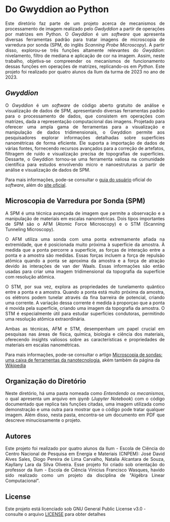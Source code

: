 # Do Gwyddion ao Python

<p align = "justify"> Este diretório faz parte de um projeto acerca de mecanismos de processamento de imagem realizado pelo <i>Gwdyddion</i> a partir de operações por matrizes em Python. O <i>Gwyddion</i> é um <i>software</i> que apresenta diversas ferramentas padrão para tratar imagens de microscopia de varredura por sonda (SPM, do inglês <i>Scanning Probe Microscopy</i>). A partir disso, explorou-se três funções altamente relevantes do <i>Gwyddion</i>: nivelamento, filtro de mediana e aplicação de cor na imagem. Assim, neste trabalho, objetiva-se compreender os mecanismos de funcionamento dessas funções em operações de matrizes, replicando-os em <i>Python</i>. Este projeto foi realizado por quatro alunos da Ilum da turma de 2023 no ano de 2023. 
  
## <i>Gwyddion</i>

<p align = "justify"> O <i>Gwyddion</i> é um <i>software</i> de código aberto gratuito de análise e visualização de dados de SPM, apresentando diversas ferramentas padrão para o processamento de dados, que consistem em operações com matrizes, dada a representação computacional das imagens. Projetado para oferecer uma ampla gama de ferramentas para a visualização e manipulação de dados tridimensionais, o Gwyddion permite aos pesquisadores explorar informações detalhadas sobre superfícies nanométricas de forma eficiente. Ele suporta a importação de dados de várias fontes, fornecendo recursos avançados para a correção de artefatos, filtragem de ruído e visualização precisa de topografias de superfícies. Dessarte, o Gwyddion tornou-se uma ferramenta valiosa na comunidade científica para estudos envolvendo micro e nanoestruturas a partir de análise e visualização de dados de SPM.

Para mais informações, pode-se consultar o [guia do usuário](http://gwyddion.net/download/user-guide/gwyddion-user-guide-en.pdf) oficial do <i>software</i>, além do [site oficial](http://gwyddion.net/).

## Microscopia de Varredura por Sonda (SPM)

<p align = "justify"> A SPM é uma técnica avançada de imagem que permite a observação e a manipulação de materiais em escalas nanométricas. Dois tipos importantes de SPM são o AFM (Atomic Force Microscopy) e o STM (Scanning Tunneling Microscopy).

<p align = "justify"> O AFM utiliza uma sonda com uma ponta extremamente afiada na extremidade, que é posicionada muito próxima à superfície da amostra. À medida que a ponta percorre a superfície, as forças de interação entre a ponta e a amostra são medidas. Essas forças incluem a força de repulsão atômica quando a ponta se aproxima da amostra e a força de atração devido às interações de van der Waals. Essas informações são então usadas para criar uma imagem tridimensional da topografia da superfície com resolução atômica.

<p align = "justify"> O STM, por sua vez, explora as propriedades de tunelamento quântico entre a ponta e a amostra. Quando a ponta está muito próxima da amostra, os elétrons podem tunelar através da fina barreira de potencial, criando uma corrente. A variação dessa corrente é medida à proporçao que a ponta é movida pela superfície, criando uma imagem da topografia da amostra. O STM é especialmente útil para estudar superfícies condutoras, permitindo uma resolução atômica extraordinária.

<p align = "justify"> Ambas as técnicas, AFM e STM, desempenham um papel crucial em pesquisas nas áreas de física, química, biologia e ciência dos materiais, oferecendo insights valiosos sobre as características e propriedades de materiais em escalas nanométricas.
  
Para mais informações, pode-se consultar o artigo [Microscopia de sondas: uma caixa de ferramentas da nanotecnologia](http://cienciaecultura.bvs.br/scielo.php?pid=S0009-67252013000300013&script=sci_arttext), akém também da página da [Wikipedia](https://en.wikipedia.org/wiki/Scanning_probe_microscopy)

## Organização do Diretório

<p align = "justify"> Neste diretório, há uma pasta nomeada como <i>Entendendo os mecanismos</i>, o qual apresenta um arquivo em <i>ipynb</i> (<i>Jupyter Notebook</i>) com o código documentado que replica tais funções citadas, uma imagem utilizada como demonstração e uma outra para mostrar que o código pode tratar qualquer imagem. Além disso, nesta pasta, encontra-se um documento em PDF que descreve minuciosamente o projeto. </p> 

## Autores

<p align = "justify"> Este projeto foi realizado por quatro alunos da Ilum - Escola de Ciência do Centro Nacional de Pesquisa em Energia e Materiais (CNPEM): José David Alves Sales, Diogo Pereira de Lima Carvalho, Natalia Alcantara de Souza, Kayllany Lara da Silva Oliveira. Esse projeto foi criado sob orientação do professor da Ilum - Escola de Ciência Vinicius Francisco Wasques, havido sido realizado como um projeto da disciplina de "Algébra Linear Computacional".

## License

Este projeto está licenciado sob GNU General Public License v3.0 - consulte o arquivo [LICENSE](www) para obter detalhes
